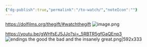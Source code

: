 ```yaml
---
{"dg-publish":true,"permalink":"/to-watch/","noteIcon":""}
---
```


https://dolfilms.org/thegift/#watchthegift
![image.png](/img/user/Obsidian%20Vault/images/image.png)

https://youtu.be/gWHfsEJ5JJo?si=_5RBTR5gfGaQEnp3
![endings the good the bad and the insanely great.png|592x333](/img/user/Obsidian%20Vault/images/endings%20the%20good%20the%20bad%20and%20the%20insanely%20great.png)

